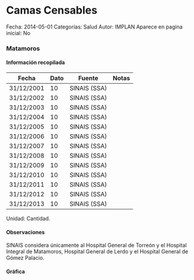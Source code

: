 Camas Censables
=====

Fecha: 2014-05-01
Categorías: Salud
Autor: IMPLAN
Aparece en pagina inicial: No

### Matamoros

<!-- break -->

#### Información recopilada

<table class="table table-hover table-bordered matriz">
  <thead>
    <tr><th>Fecha</th><th>Dato</th><th>Fuente</th><th>Notas</th></tr>
  </thead>
  <tbody>
    <tr><td class="centrado">31/12/2001</td><td class="derecha">10</td><td>SINAIS (SSA)</td><td></td></tr>
    <tr><td class="centrado">31/12/2002</td><td class="derecha">10</td><td>SINAIS (SSA)</td><td></td></tr>
    <tr><td class="centrado">31/12/2003</td><td class="derecha">10</td><td>SINAIS (SSA)</td><td></td></tr>
    <tr><td class="centrado">31/12/2004</td><td class="derecha">10</td><td>SINAIS (SSA)</td><td></td></tr>
    <tr><td class="centrado">31/12/2005</td><td class="derecha">10</td><td>SINAIS (SSA)</td><td></td></tr>
    <tr><td class="centrado">31/12/2006</td><td class="derecha">10</td><td>SINAIS (SSA)</td><td></td></tr>
    <tr><td class="centrado">31/12/2007</td><td class="derecha">10</td><td>SINAIS (SSA)</td><td></td></tr>
    <tr><td class="centrado">31/12/2008</td><td class="derecha">10</td><td>SINAIS (SSA)</td><td></td></tr>
    <tr><td class="centrado">31/12/2009</td><td class="derecha">10</td><td>SINAIS (SSA)</td><td></td></tr>
    <tr><td class="centrado">31/12/2010</td><td class="derecha">10</td><td>SINAIS (SSA)</td><td></td></tr>
    <tr><td class="centrado">31/12/2011</td><td class="derecha">10</td><td>SINAIS (SSA)</td><td></td></tr>
    <tr><td class="centrado">31/12/2012</td><td class="derecha">10</td><td>SINAIS (SSA)</td><td></td></tr>
    <tr><td class="centrado">31/12/2013</td><td class="derecha">10</td><td>SINAIS (SSA)</td><td></td></tr>
  </tbody>
</table>

Unidad: Cantidad.

#### Observaciones

SINAIS considera únicamente al Hospital General de Torreón y el Hospital Integral de Matamoros, Hospital General de Lerdo y el Hospital General de Gómez Palacio.

#### Gráfica

<div id="Morrisrbuachdg" class="grafica"></div>
<script>
new Morris.Line({
element: 'Morrisrbuachdg',
data: [{ fecha: '2001-12-31', dato: 10 },{ fecha: '2002-12-31', dato: 10 },{ fecha: '2003-12-31', dato: 10 },{ fecha: '2004-12-31', dato: 10 },{ fecha: '2005-12-31', dato: 10 },{ fecha: '2006-12-31', dato: 10 },{ fecha: '2007-12-31', dato: 10 },{ fecha: '2008-12-31', dato: 10 },{ fecha: '2009-12-31', dato: 10 },{ fecha: '2010-12-31', dato: 10 },{ fecha: '2011-12-31', dato: 10 },{ fecha: '2012-12-31', dato: 10 },{ fecha: '2013-12-31', dato: 10 }],
xkey: 'fecha',
ykeys: ['dato'],
labels: ['Dato'],
lineColors: ['#FF5B02'],
xLabelFormat: function(d) { return d.getDate()+'/'+(d.getMonth()+1)+'/'+d.getFullYear(); },
dateFormat: function(ts) { var d = new Date(ts); return d.getDate() + '/' + (d.getMonth() + 1) + '/' + d.getFullYear(); }
});
</script>
